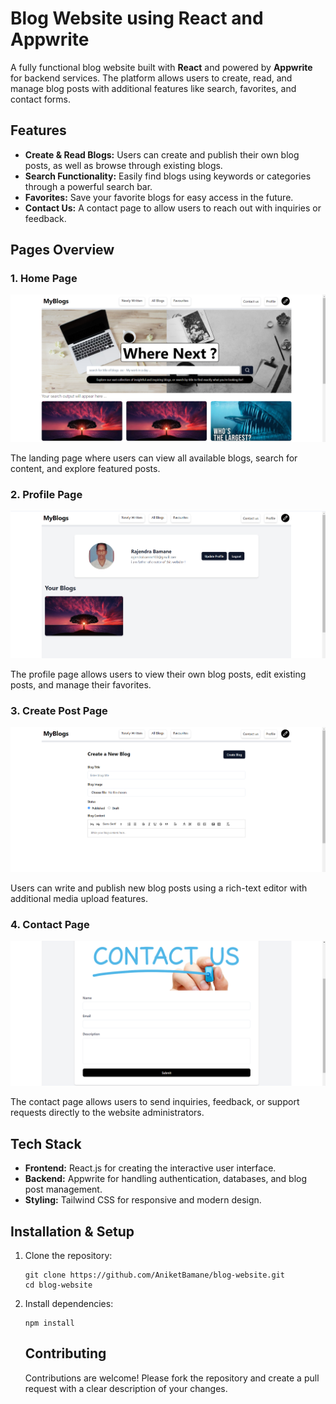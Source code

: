 <h1>Blog Website using React and Appwrite</h1>

<p>
A fully functional blog website built with <strong>React</strong> and powered by <strong>Appwrite</strong> for backend services. The platform allows users to create, read, and manage blog posts with additional features like search, favorites, and contact forms.
</p>

<h2>Features</h2>
<ul>
  <li><strong>Create & Read Blogs:</strong> Users can create and publish their own blog posts, as well as browse through existing blogs.</li>
  <li><strong>Search Functionality:</strong> Easily find blogs using keywords or categories through a powerful search bar.</li>
  <li><strong>Favorites:</strong> Save your favorite blogs for easy access in the future.</li>
  <li><strong>Contact Us:</strong> A contact page to allow users to reach out with inquiries or feedback.</li>
</ul>

<h2>Pages Overview</h2>

<h3>1. Home Page</h3>
<img src="image.png" alt="Home Page" />
<p>
The landing page where users can view all available blogs, search for content, and explore featured posts.
</p>

<h3>2. Profile Page</h3>
<img src="image-1.png" alt="Profile Page" />
<p>
The profile page allows users to view their own blog posts, edit existing posts, and manage their favorites.
</p>

<h3>3. Create Post Page</h3>
<img src="image-2.png" alt="Create Post Page" />
<p>
Users can write and publish new blog posts using a rich-text editor with additional media upload features.
</p>

<h3>4. Contact Page</h3>
<img src="image-3.png" alt="Contact Page" />
<p>
The contact page allows users to send inquiries, feedback, or support requests directly to the website administrators.
</p>

<h2>Tech Stack</h2>
<ul>
  <li><strong>Frontend:</strong> React.js for creating the interactive user interface.</li>
  <li><strong>Backend:</strong> Appwrite for handling authentication, databases, and blog post management.</li>
  <li><strong>Styling:</strong> Tailwind CSS for responsive and modern design.</li>
</ul>

<h2>Installation & Setup</h2>
<ol>
  <li>Clone the repository:
    <pre><code>git clone https://github.com/AniketBamane/blog-website.git
cd blog-website</code></pre>
  </li>
  <li>Install dependencies:
    <pre><code>npm install</code></pre>
  </li>

<h2>Contributing</h2>
<p>
Contributions are welcome! Please fork the repository and create a pull request with a clear description of your changes.
</p>


